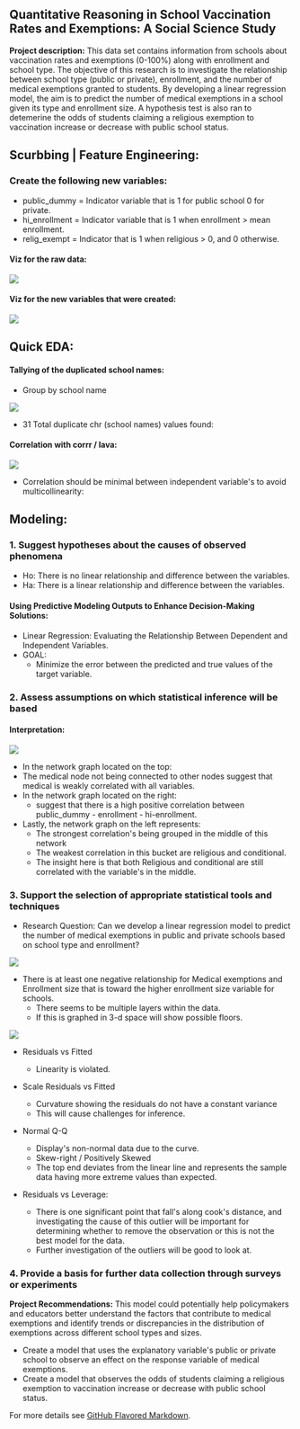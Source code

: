 ## Quantitative Reasoning in School Vaccination Rates and Exemptions: A Social Science Study

**Project description:** This data set contains information from schools about vaccination rates and exemptions (0-100%) along with enrollment and school type. The objective of this research is to investigate the relationship between school type (public or private), enrollment, and the number of medical exemptions granted to students. By developing a linear regression model, the aim is to predict the number of medical exemptions in a school given its type and enrollment size. A hypothesis test is also ran to detemerine the odds of students claiming a religious exemption to vaccination increase or decrease with public school status.

## Scurbbing | Feature Engineering:
### Create the following new variables:
* public_dummy = Indicator variable that is 1 for public school 0 for private.
* hi_enrollment = Indicator variable that is 1 when enrollment > mean enrollment.
* relig_exempt = Indicator that is 1 when religious > 0, and 0 otherwise.

#### Viz for the raw data: 
<img src="JacksonShands.github.io/images/vacc_Viz_for_the_raw_data.png?raw=true"/>

#### Viz for the new variables that were created: 
<img src="JacksonShands.github.io/images/vacc_Viz_for_the_feat_data.png?raw=true"/>

## Quick EDA:

 
#### Tallying of the duplicated school names:
* Group by school name
<img src="images/vacc_duplicated_school_names.png?raw=true"/>

* 31 Total duplicate chr (school names) values found: 
 
#### Correlation with corrr / lava:
 <img src="images/vacc_corr_basic.png?raw=true"/>

* Correlation should be minimal between independent variable's to avoid multicollinearity:
 
## Modeling: 
### 1. Suggest hypotheses about the causes of observed phenomena

* Ho: There is no linear relationship and difference between the variables.
* Ha: There is a linear relationship and difference between the variables.

#### Using Predictive Modeling Outputs to Enhance Decision-Making Solutions:
* Linear Regression: Evaluating the Relationship Between Dependent and Independent Variables.
* GOAL: 
  * Minimize the error between the predicted and true values of the target variable.


### 2. Assess assumptions on which statistical inference will be based
#### Interpretation: 

<img src="images/vacc_nwork_graph.png?raw=true"/>

* In the network graph located on the top:
 * The medical node not being connected to other nodes suggest that medical is weakly correlated with all variables. 
* In the network graph located on the right:
  * suggest that there is a high positive correlation between public_dummy - enrollment - hi-enrollment.
* Lastly, the network graph on the left represents:
  * The strongest correlation's being grouped in the middle of this network 
  * The weakest correlation in this bucket are religious and conditional. 
  * The insight here is that both Religious and conditional are still correlated with the variable's in the middle. 


### 3. Support the selection of appropriate statistical tools and techniques
* Research Question: Can we develop a linear regression model to predict the number of medical exemptions in public and private schools based on school type and enrollment?
<img src="images/vacc_lin_basic.png?raw=true"/>

* There is at least one negative relationship for Medical exemptions and Enrollment size that is toward the higher enrollment size variable for schools. 
  * There seems to be multiple layers within the data. 
   * If this is graphed in 3-d space will show possible floors.  
<img src="images/vacc_lin_qq.png?raw=true"/>

* Residuals vs Fitted
  * Linearity is violated.

* Scale Residuals vs Fitted
  * Curvature showing the residuals do not have a constant variance
   * This will cause challenges for inference. 


* Normal Q-Q
  * Display's non-normal data due to the curve.
   * Skew-right / Positively Skewed
    * The top end deviates from the linear line and represents the sample data having more extreme values than expected. 
         

* Residuals vs Leverage:
  * There is one significant point that fall's along cook's distance, and investigating the cause of this outlier will be important for determining whether to remove the observation or this is not the best model for the data.
  * Further investigation of the outliers will be good to look at. 

### 4. Provide a basis for further data collection through surveys or experiments

**Project Recommendations:** This model could potentially help policymakers and educators better understand the factors that contribute to medical exemptions and identify trends or discrepancies in the distribution of exemptions across different school types and sizes.
* Create a model that uses the explanatory variable's public or private school to observe an effect on the response variable of medical exemptions.
* Create a model that observes the odds of students  claiming a religious exemption to vaccination increase or decrease with public school status. 

For more details see [GitHub Flavored Markdown](https://guides.github.com/features/mastering-markdown/).
